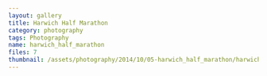 ```yaml
---
layout: gallery
title: Harwich Half Marathon
category: photography
tags: Photography
name: harwich_half_marathon
files: 7
thumbnail: /assets/photography/2014/10/05-harwich_half_marathon/harwich_half_marathon-3.jpg
---
```

